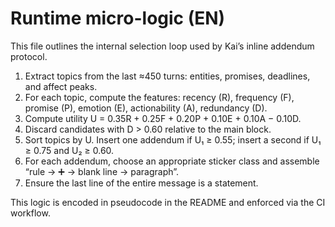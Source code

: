 # Runtime micro-logic (EN)

This file outlines the internal selection loop used by Kai’s inline addendum protocol.

1. Extract topics from the last ≈450 turns: entities, promises, deadlines, and affect peaks.
2. For each topic, compute the features: recency (R), frequency (F), promise (P), emotion (E), actionability (A), redundancy (D).
3. Compute utility U = 0.35R + 0.25F + 0.20P + 0.10E + 0.10A − 0.10D.
4. Discard candidates with D > 0.60 relative to the main block.
5. Sort topics by U. Insert one addendum if U₁ ≥ 0.55; insert a second if U₁ ≥ 0.75 and U₂ ≥ 0.60.
6. For each addendum, choose an appropriate sticker class and assemble “rule → ➕ → blank line → paragraph”.
7. Ensure the last line of the entire message is a statement.

This logic is encoded in pseudocode in the README and enforced via the CI workflow.
